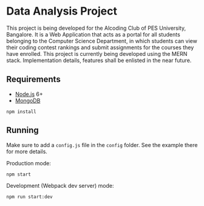 # Data Analysis Project
This project is being developed for the Alcoding Club of PES University, Bangalore.
It is a Web Application that acts as a portal for all students belonging to the Computer Science Department, in which students can view their coding contest rankings and submit assignments for the courses they have enrolled.
This project is currently being developed using the MERN stack. 
Implementation details, features shall be enlisted in the near future. 


## Requirements

- [Node.js](https://nodejs.org/en/) 6+
- [MongoDB](https://docs.mongodb.com/manual/installation/)

```shell
npm install
```


## Running

Make sure to add a `config.js` file in the `config` folder. See the example there for more details.

Production mode:

```shell
npm start
```

Development (Webpack dev server) mode:

```shell
npm run start:dev
```

